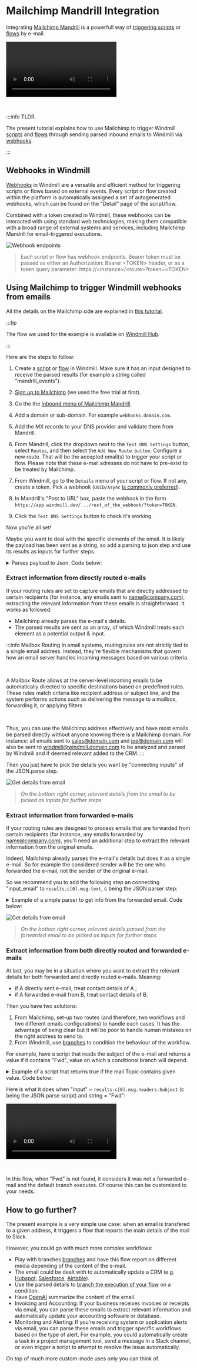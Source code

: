 # Mailchimp Mandrill Integration

Integrating [Mailchimp Mandrill](https://mailchimp.com/en/features/transactional-email/) is a powerfull way of [triggering scripts](../getting_started/8_trigger_scripts/index.md) or [flows](../getting_started/9_trigger_flows/index.md) by e-mail.

<video
    className="border-2 rounded-xl object-cover w-full h-full dark:border-gray-800"
    autoPlay
    controls
    id="main-video"
    src="/videos/trigger_mandrill.mp4"
/>

<br/>

:::info TLDR

The present tutorial explains how to use Mailchimp to trigger Windmill [scripts](../getting_started/0_scripts_quickstart/1_typescript_quickstart/index.mdx) and [flows](../getting_started/6_flows_quickstart/index.mdx) through sending parsed inbound emails to Windmill via [webhooks](../core_concepts/4_webhooks/index.md).

:::

## Webhooks in Windmill

[Webhooks](../core_concepts/4_webhooks/index.md) in Windmill are a versatile and efficient method for triggering scripts or flows based on external events. Every script or flow created within the platform is automatically assigned a set of autogenerated webhooks, which can be found on the "Detail" page of the script/flow.

Combined with a token created in Windmill, these webhooks can be interacted with using standard web technologies, making them compatible with a broad range of external systems and services, including Mailchimp Mandrill for email-triggered executions.

![Webhook endpoints](../core_concepts/4_webhooks/webhook_endpoints.png.webp)

> Each script or flow has webhook endpoints. Bearer token must be passed as either an Authorization: Bearer &lt;TOKEN&gt; header, or as a token query parameter: https://&lt;instance&gt;/&lt;route&gt;?token=&lt;TOKEN&gt;

## Using Mailchimp to trigger Windmill webhooks from emails

All the details on the Mailchimp side are explained in [this tutorial](https://mailchimp.com/developer/transactional/guides/set-up-inbound-email-processing/).

:::tip

The flow we used for the example is available on [Windmill Hub](https://hub.windmill.dev/flows/41/).

:::

Here are the steps to follow:

1. Create a [script](../getting_started/0_scripts_quickstart/1_typescript_quickstart/index.mdx) or [flow](../getting_started/6_flows_quickstart/index.mdx) in Windmill. Make sure it has an input designed to receive the parsed results (for example a string called "mandrill_events").

2. [Sign up to Mailchimp](https://mailchimp.com/signup/) (we used the free trial at first).

3. Go the the [inbound menu of Mailchimp Mandrill](https://mandrillapp.com/inbound).

4. Add a domain or sub-domain. For example `webhooks.domain.com`.

5. Add the MX records to your DNS provider and validate them from Mandrill.

6. From Mandrill, click the dropdown next to the `Test DNS Settings` button, select `Routes`, and then select the `Add New Route button`. Configure a new route. That will be the accepted email(s) to trigger your script or flow. Please note that these e-mail adresses do not have to pre-exist to be treated by Mailchimp.

7. From Windmill, go to the `Details` menu of your script or flow. If not any, create a token. Pick a webhook (`UUID/Async` [is commonly preferred](../core_concepts/4_webhooks/index.md#synchronous)).

8. In Mandrill's "Post to URL" box, paste the webhook in the form `https://app.windmill.dev/.../rest_of_the_webhook/?token=TOKEN`.

9. Click the `Test DNS Settings` button to check it's working.

Now you're all set!

Maybe you want to deal with the specific elements of the email. It is likely the payload has been sent as a string, so add a parsing to json step and use its results as inputs for further steps.

<details>
  <summary>Parses payload to Json. Code below:</summary>

```js
export async function main(x) {
	return JSON.parse(x);
}
```

With "x" = our only input `flow_input.mandrill_events`.

</details>

### Extract information from directly routed e-mails

If your routing rules are set to capture emails that are directly addressed to certain recipients (for instance, any emails sent to name@company.com), extracting the relevant information from these emails is straightforward. It works as followed:

- Mailchimp already parses the e-mail's details.
- The parsed results are sent as an array, of which Windmill treats each element as a potential output & input.

:::info Mailbox Routing
In email systems, routing rules are not strictly tied to a single email address. Instead, they're flexible mechanisms that govern how an email server handles incoming messages based on various criteria.

<br/>

A Mailbox Route allows at the server-level incoming emails to be automatically directed to specific destinations based on predefined rules. These rules match criteria like recipient address or subject line, and the system performs actions such as delivering the message to a mailbox, forwarding it, or applying filters

<br/>

Thus, you can use the Mailchimp address effectively and have most emails be parsed directly without anyone knowing there is a Mailchimp domain. For instance: all emails sent to sales@domain.com and joe@domain.com will also be sent to windmill@windmill.domain.com to be analyzed and parsed by Windmill and if deemed relevant added to the CRM.
:::

Then you just have to pick the details you want by "connecting inputs" of the JSON.parse step.

![Get details from email](../assets/integrations/mailchimp_email_inputs.png.webp)

> _On the bottom right corner, relevant details from the email to be picked as inputs for further steps_

### Extract information from forwarded e-mails

If your routing rules are designed to process emails that are forwarded from certain recipients (for instance, any emails forwarded by name@company.com), you'll need an additional step to extract the relevant information from the original emails.

Indeed, Mailchimp already parses the e-mail's details but does it as a single e-mail. So for example the considered sender will be the one who forwarded the e-mail, not the sender of the original e-mail.

So we recommend you to add the following step an connecting "input_email" to `results.c[0].msg.text`, c being the JSON parser step:

<details>
  <summary>Example of a simple parser to get info from the forwarded email. Code below:</summary>

```python
import re

def main(input_email):
  from_pattern = re.compile(r'From: .+ <(.+)>')
  subject_pattern = re.compile(r'Subject: (.+)')
  date_pattern = re.compile(r'Date: (.+)')
  to_pattern = re.compile(r'To: <(.+)>')
  content_pattern = re.compile(r'\n\n(.*)\n', re.DOTALL)

  from_field = re.search(from_pattern, input_email)
  date_field = re.search(date_pattern, input_email)
  subject_field = re.search(subject_pattern, input_email)
  to_field = re.search(to_pattern, input_email)
  content_field = re.search(content_pattern, input_email)

  return {
      'from': from_field.group(1) if from_field else None,
      'date': date_field.group(1) if date_field else None,
      'subject': subject_field.group(1) if subject_field else None,
      'to': to_field.group(1) if to_field else None,
      'content': content_field.group(1).strip() if content_field else None
  }

```

</details>

![Get details from email](../assets/integrations/mailchimp_forward_inputs.png.webp)

> _On the bottom right corner, relevant details parsed from the forwarded email to be picked as inputs for further steps_

### Extract information from both directly routed and forwarded e-mails

At last, you may be in a situation where you want to extract the relevant details for both forwarded and directly routed e-mails. Meaning:

- if A directly sent e-mail, treat contact details of A ;
- if A forwarded e-mail from B, treat contact details of B.

Then you have two solutions:

1. From Mailchimp, set-up two routes (and therefore, two workflows and two different emails configurations) to handle each cases. It has the advantage of being clear but it will be poor to handle human mistakes on the right address to send to.
2. From Windmill, use [branches](../flows/13_flow_branches.md) to condition the behaviour of the workflow.

For example, have a script that reads the subject of the e-mail and returns a value if it contains "Fwd", value on which a conditional branch will depend.

<details>
  <summary>Example of a script that returns true if the mail Topic contains given value. Code below:</summary>

```js
export async function main(input: string, substring: string = 'Fwd'): Promise<Output> {
	const containsSubstring = input.includes(substring);
	return { containsSubstring };
}

interface Output {
	containsSubstring: boolean;
}
```

</details>

Here is what it does when "input" = `results.c[0].msg.headers.Subject` (c being the JSON.parse script) and string = "Fwd":

<video
    className="border-2 rounded-xl object-cover w-full h-full dark:border-gray-800"
    controls
    id="main-video"
    src="/videos/branch_fwd_direct.mp4"
/>

<br/>

In this flow, when "Fwd" is not found, it considers it was not a forwarded e-mail and the default branch executes. Of course this can be customized to your needs.

## How to go further?

The present example is a very simple use case: when an email is transfered to a given address, it triggers a flow that reports the main details of the mail to Slack.

However, you could go with much more complex workflows:

- Play with branches [branches](../flows/13_flow_branches.md) and have this flow report on different media depending of the content of the e-mail.
- The email could be dealt with to automatically update a CRM (e.g. [Hubspot](https://hub.windmill.dev/integrations/hubspot), [Salesforce](https://hub.windmill.dev/integrations/salesforce), [Airtable](https://hub.windmill.dev/integrations/airtable)).
- Use the parsed details to [branch the execution of your flow](../flows/13_flow_branches.md) on a condition.
- Have [OpenAI](https://hub.windmill.dev/integrations/openai) summarize the content of the email.
- Invoicing and Accounting: If your business receives invoices or receipts via email, you can parse these emails to extract relevant information and automatically update your accounting software or database.
- Monitoring and Alerting: If you're receiving system or application alerts via email, you can parse these emails and trigger specific workflows based on the type of alert. For example, you could automatically create a task in a project management tool, send a message in a Slack channel, or even trigger a script to attempt to resolve the issue automatically.

On top of much more custom-made uses only you can think of.
